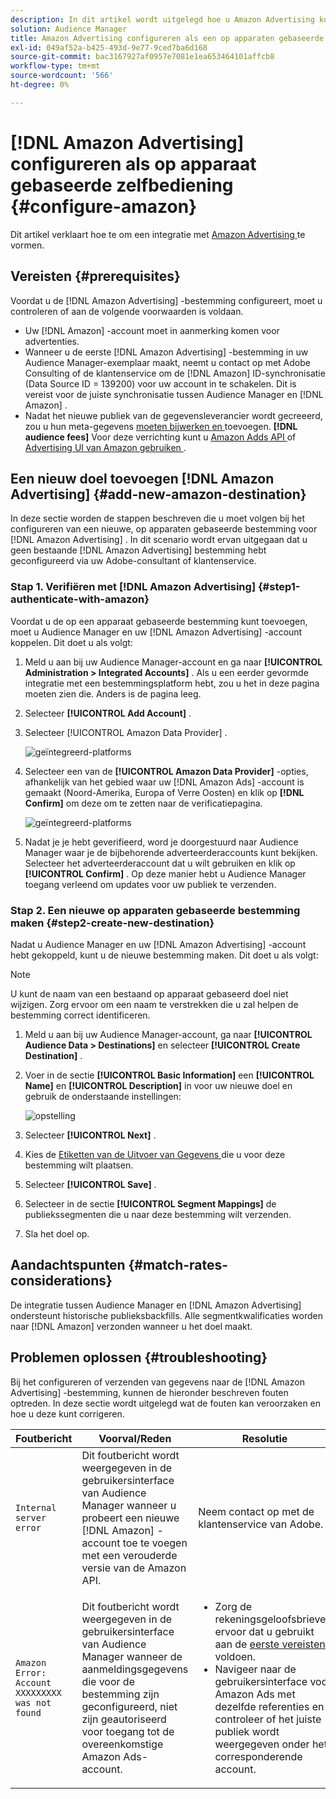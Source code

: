```yaml
---
description: In dit artikel wordt uitgelegd hoe u Amazon Advertising kunt configureren voor zowel nieuwe als bestaande integratie.
solution: Audience Manager
title: Amazon Advertising configureren als een op apparaten gebaseerde zelfbedieningsbestemming
exl-id: 049af52a-b425-493d-9e77-9ced7ba6d168
source-git-commit: bac3167927af0957e7081e1ea653464101affcb8
workflow-type: tm+mt
source-wordcount: '566'
ht-degree: 0%

---
```


# [!DNL Amazon Advertising] configureren als op apparaat gebaseerde zelfbediening {#configure-amazon}

Dit artikel verklaart hoe te om een integratie met [ Amazon Advertising ](https://advertising.amazon.com/API/docs/en-us) te vormen.

## Vereisten {#prerequisites}

Voordat u de [!DNL Amazon Advertising] -bestemming configureert, moet u controleren of aan de volgende voorwaarden is voldaan.

* Uw [!DNL Amazon] -account moet in aanmerking komen voor advertenties.
* Wanneer u de eerste [!DNL Amazon Advertising] -bestemming in uw Audience Manager-exemplaar maakt, neemt u contact op met Adobe Consulting of de klantenservice om de [!DNL Amazon] ID-synchronisatie (Data Source ID = 139200) voor uw account in te schakelen. Dit is vereist voor de juiste synchronisatie tussen Audience Manager en [!DNL Amazon] .
* Nadat het nieuwe publiek van de gegevensleverancier wordt gecreeerd, zou u hun meta-gegevens [ moeten bijwerken en ](https://advertising.amazon.com/API/docs/en-us/data-provider/openapi#tag/Metadata/paths/~1v2~1dp~1audiencemetadata~1%7BaudienceId%7D/put) toevoegen. **[!DNL audience fees]** Voor deze verrichting kunt u [ Amazon Adds API ](https://advertising.amazon.com/API/docs/en-us/guides/onboarding/apply-for-access) of [ Advertising UI van Amazon gebruiken ](https://advertising.amazon.com/).

## Een nieuw doel toevoegen [!DNL Amazon Advertising] {#add-new-amazon-destination}

In deze sectie worden de stappen beschreven die u moet volgen bij het configureren van een nieuwe, op apparaten gebaseerde bestemming voor [!DNL Amazon Advertising] . In dit scenario wordt ervan uitgegaan dat u geen bestaande [!DNL Amazon Advertising] bestemming hebt geconfigureerd via uw Adobe-consultant of klantenservice.

### Stap 1. Verifiëren met [!DNL Amazon Advertising] {#step1-authenticate-with-amazon}

Voordat u de op een apparaat gebaseerde bestemming kunt toevoegen, moet u Audience Manager en uw [!DNL Amazon Advertising] -account koppelen. Dit doet u als volgt:

1. Meld u aan bij uw Audience Manager-account en ga naar **[!UICONTROL Administration > Integrated Accounts]** . Als u een eerder gevormde integratie met een bestemmingsplatform hebt, zou u het in deze pagina moeten zien die. Anders is de pagina leeg.
1. Selecteer **[!UICONTROL Add Account]** .
1. Selecteer [!UICONTROL Amazon Data Provider] .

   ![ geïntegreerd-platforms ](assets/dbd-amazon-without-options.png)

1. Selecteer een van de **[!UICONTROL Amazon Data Provider]** -opties, afhankelijk van het gebied waar uw [!DNL Amazon Ads] -account is gemaakt (Noord-Amerika, Europa of Verre Oosten) en klik op **[!DNL Confirm]** om deze om te zetten naar de verificatiepagina.

   ![ geïntegreerd-platforms ](assets/dbd-amazon-with-options.png)

1. Nadat je je hebt geverifieerd, word je doorgestuurd naar Audience Manager waar je de bijbehorende adverteerderaccounts kunt bekijken. Selecteer het adverteerderaccount dat u wilt gebruiken en klik op **[!UICONTROL Confirm]** . Op deze manier hebt u Audience Manager toegang verleend om updates voor uw publiek te verzenden.

### Stap 2. Een nieuwe op apparaten gebaseerde bestemming maken {#step2-create-new-destination}

Nadat u Audience Manager en uw [!DNL Amazon Advertising] -account hebt gekoppeld, kunt u de nieuwe bestemming maken. Dit doet u als volgt:

>[!NOTE]
>
>U kunt de naam van een bestaand op apparaat gebaseerd doel niet wijzigen. Zorg ervoor om een naam te verstrekken die u zal helpen de bestemming correct identificeren.

1. Meld u aan bij uw Audience Manager-account, ga naar **[!UICONTROL Audience Data > Destinations]** en selecteer **[!UICONTROL Create Destination]** .
1. Voer in de sectie **[!UICONTROL Basic Information]** een **[!UICONTROL Name]** en **[!UICONTROL Description]** in voor uw nieuwe doel en gebruik de onderstaande instellingen:

   ![ opstelling ](assets/dbd-new-account-amazon.png)

1. Selecteer **[!UICONTROL Next]** .
1. Kies de [ Etiketten van de Uitvoer van Gegevens ](/help/using/features/data-export-controls.md#controls-labels) die u voor deze bestemming wilt plaatsen.
1. Selecteer **[!UICONTROL Save]** .
1. Selecteer in de sectie **[!UICONTROL Segment Mappings]** de publiekssegmenten die u naar deze bestemming wilt verzenden.
1. Sla het doel op.

## Aandachtspunten {#match-rates-considerations}

De integratie tussen Audience Manager en [!DNL Amazon Advertising] ondersteunt historische publieksbackfills. Alle segmentkwalificaties worden naar [!DNL Amazon] verzonden wanneer u het doel maakt.

## Problemen oplossen {#troubleshooting}

Bij het configureren of verzenden van gegevens naar de [!DNL Amazon Advertising] -bestemming, kunnen de hieronder beschreven fouten optreden. In deze sectie wordt uitgelegd wat de fouten kan veroorzaken en hoe u deze kunt corrigeren.

| Foutbericht | Voorval/Reden | Resolutie |
|---|---|---|
| `Internal server error` | Dit foutbericht wordt weergegeven in de gebruikersinterface van Audience Manager wanneer u probeert een nieuwe [!DNL Amazon] -account toe te voegen met een verouderde versie van de Amazon API. | Neem contact op met de klantenservice van Adobe. |
| `Amazon Error: Account XXXXXXXXX was not found` | Dit foutbericht wordt weergegeven in de gebruikersinterface van Audience Manager wanneer de aanmeldingsgegevens die voor de bestemming zijn geconfigureerd, niet zijn geautoriseerd voor toegang tot de overeenkomstige Amazon Ads-account. | <ul><li>Zorg de rekeningsgeloofsbrieven ervoor dat u gebruikt aan de [ eerste vereisten ](#prerequisites) voldoen.</li><li>Navigeer naar de gebruikersinterface voor Amazon Ads met dezelfde referenties en controleer of het juiste publiek wordt weergegeven onder het corresponderende account. </li></ul> |
